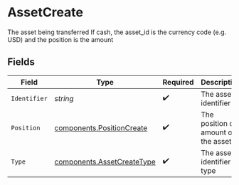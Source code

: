 # AssetCreate

The asset being transferred If cash, the asset_id is the currency code (e.g. USD) and the position is the amount


## Fields

| Field                                                                    | Type                                                                     | Required                                                                 | Description                                                              | Example                                                                  |
| ------------------------------------------------------------------------ | ------------------------------------------------------------------------ | ------------------------------------------------------------------------ | ------------------------------------------------------------------------ | ------------------------------------------------------------------------ |
| `Identifier`                                                             | *string*                                                                 | :heavy_check_mark:                                                       | The asset identifier                                                     | US37733W2044                                                             |
| `Position`                                                               | [components.PositionCreate](../../models/components/positioncreate.md)   | :heavy_check_mark:                                                       | The position or amount of the asset                                      |                                                                          |
| `Type`                                                                   | [components.AssetCreateType](../../models/components/assetcreatetype.md) | :heavy_check_mark:                                                       | The asset identifier type                                                | CUSIP                                                                    |